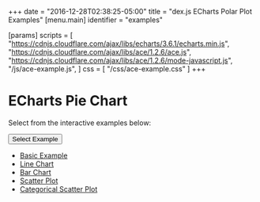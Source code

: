 +++
date = "2016-12-28T02:38:25-05:00"
title = "dex.js ECharts Polar Plot Examples"
[menu.main]
  identifier = "examples"

[params]
  scripts = [
    "https://cdnjs.cloudflare.com/ajax/libs/echarts/3.6.1/echarts.min.js",
    "https://cdnjs.cloudflare.com/ajax/libs/ace/1.2.6/ace.js",
    "https://cdnjs.cloudflare.com/ajax/libs/ace/1.2.6/mode-javascript.js",
    "/js/ace-example.js",
  ]
  css = [ "/css/ace-example.css" ]
+++

# ECharts Pie Chart

Select from the interactive examples below:
<div class="btn-group">
  <button type="button" class="btn btn-default dropdown-toggle" data-toggle="dropdown" aria-haspopup="true" aria-expanded="false">
    Select Example <span class="caret"></span>
  </button>
  <ul id="ex-dropdown" class="dropdown-menu">
    <li><a id="basic" href="#">Basic Example</a></li>
    <li><a id="linechart" href="#">Line Chart</a></li>
    <li><a id="barchart" href="#">Bar Chart</a></li>
    <li><a id="scatterplot" href="#">Scatter Plot</a></li>
    <li><a id="cat_scatterplot" href="#">Categorical Scatter Plot</a></li>
  </ul>
</div>

<div id="example-info"></div>
<div id="PolarPlot" class="WideChart"></div>
<div id="ace-editor"></div>
<div id="ace-error"></div>

<script>
  var editor = createEditor({
    "parent"        : "ace-editor",
    "errorParent"   : "ace-error",
    "theme"         : "ace/theme/monokai",
    "mode"          : "ace/mode/javascript",
    "contentDir"    : "/examples/charts/echarts/polarplot",
    "initialContent": "/examples/charts/echarts/polarplot/basic.js",
    "initialInfo"   : "/examples/charts/echarts/polarplot/basic.html"
  });
</script>